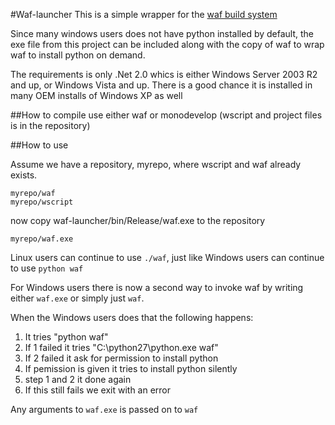 #Waf-launcher
This is a simple wrapper for the 
[waf build system](https://waf.io/)

Since many windows users does not have python installed by default, 
the exe file from this project can be included along with the copy of 
waf to wrap waf to install python on demand.

The requirements is only .Net 2.0 whics is either Windows Server 2003 R2 
and up, or Windows Vista and up. There is a good chance it is installed 
in many OEM installs of Windows XP as well

##How to compile
use either waf or monodevelop (wscript and project files is in the repository)

##How to use

Assume we have a repository, myrepo, where wscript and waf already exists.

    myrepo/waf
    myrepo/wscript

now copy waf-launcher/bin/Release/waf.exe to the repository

    myrepo/waf.exe

Linux users can continue to use `./waf`, just like
Windows users can continue to use `python waf`

For Windows users there is now a second way to invoke waf by writing 
either `waf.exe` or simply just `waf`.

When the Windows users does that the following happens:

1. It tries "python waf"
2. If 1 failed it tries "C:\python27\python.exe waf"
3. If 2 failed it ask for permission to install python
4. If pemission is given it tries to install python silently
5. step 1 and 2 it done again
6. If this still fails we exit with an error

Any arguments to `waf.exe` is passed on to `waf`
